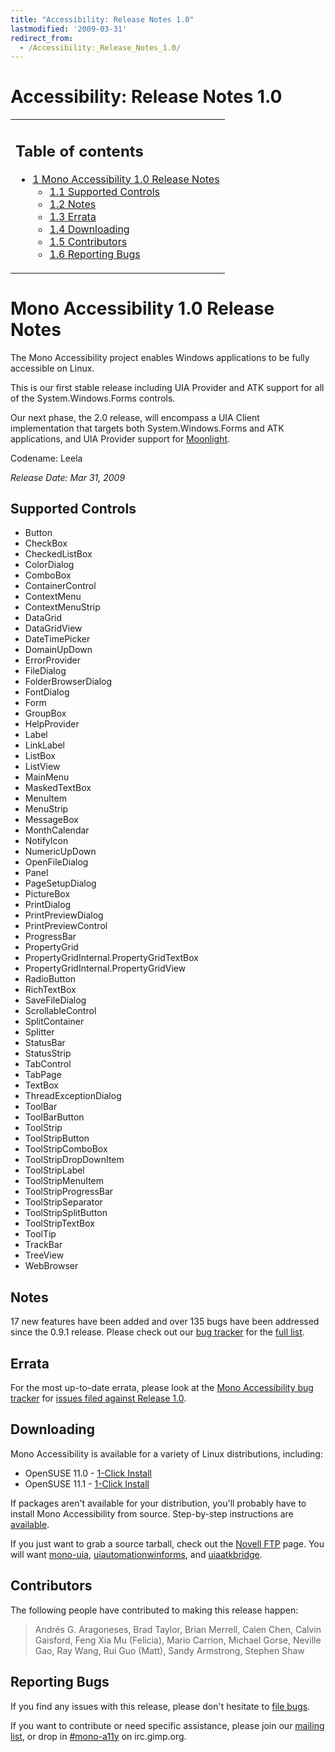 ```yaml
---
title: "Accessibility: Release Notes 1.0"
lastmodified: '2009-03-31'
redirect_from:
  - /Accessibility:_Release_Notes_1.0/
---
```


Accessibility: Release Notes 1.0
================================

<table>
<col width="100%" />
<tbody>
<tr class="odd">
<td align="left"><h2>Table of contents</h2>
<ul>
<li><a href="#mono-accessibility-10-release-notes">1 Mono Accessibility 1.0 Release Notes</a>
<ul>
<li><a href="#supported-controls">1.1 Supported Controls</a></li>
<li><a href="#notes">1.2 Notes</a></li>
<li><a href="#errata">1.3 Errata</a></li>
<li><a href="#downloading">1.4 Downloading</a></li>
<li><a href="#contributors">1.5 Contributors</a></li>
<li><a href="#reporting-bugs">1.6 Reporting Bugs</a></li>
</ul></li>
</ul></td>
</tr>
</tbody>
</table>

Mono Accessibility 1.0 Release Notes
====================================

The Mono Accessibility project enables Windows applications to be fully accessible on Linux.

This is our first stable release including UIA Provider and ATK support for all of the System.Windows.Forms controls.

Our next phase, the 2.0 release, will encompass a UIA Client implementation that targets both System.Windows.Forms and ATK applications, and UIA Provider support for [Moonlight](/Moonlight "Moonlight").

Codename: Leela

*Release Date: Mar 31, 2009*

Supported Controls
------------------

-   Button
-   CheckBox
-   CheckedListBox
-   ColorDialog
-   ComboBox
-   ContainerControl
-   ContextMenu
-   ContextMenuStrip
-   DataGrid
-   DataGridView
-   DateTimePicker
-   DomainUpDown
-   ErrorProvider
-   FileDialog
-   FolderBrowserDialog
-   FontDialog
-   Form
-   GroupBox
-   HelpProvider
-   Label
-   LinkLabel
-   ListBox
-   ListView
-   MainMenu
-   MaskedTextBox
-   MenuItem
-   MenuStrip
-   MessageBox
-   MonthCalendar
-   NotifyIcon
-   NumericUpDown
-   OpenFileDialog
-   Panel
-   PageSetupDialog
-   PictureBox
-   PrintDialog
-   PrintPreviewDialog
-   PrintPreviewControl
-   ProgressBar
-   PropertyGrid
-   PropertyGridInternal.PropertyGridTextBox
-   PropertyGridInternal.PropertyGridView
-   RadioButton
-   RichTextBox
-   SaveFileDialog
-   ScrollableControl
-   SplitContainer
-   Splitter
-   StatusBar
-   StatusStrip
-   TabControl
-   TabPage
-   TextBox
-   ThreadExceptionDialog
-   ToolBar
-   ToolBarButton
-   ToolStrip
-   ToolStripButton
-   ToolStripComboBox
-   ToolStripDropDownItem
-   ToolStripLabel
-   ToolStripMenuItem
-   ToolStripProgressBar
-   ToolStripSeparator
-   ToolStripSplitButton
-   ToolStripTextBox
-   ToolTip
-   TrackBar
-   TreeView
-   WebBrowser

Notes
-----

17 new features have been added and over 135 bugs have been addressed since the 0.9.1 release. Please check out our [bug tracker](https://bugzilla.novell.com/buglist.cgi?query_format=advanced&classification=Mono&product=UI+Automation) for the [full list](https://bugzilla.novell.com/buglist.cgi?query_format=advanced&classification=Mono&product=UI+Automation&bug_status=RESOLVED&bug_status=VERIFIED&bug_status=CLOSED&chfieldfrom=2009-02-06&chfieldto=2009-03-13).

Errata
------

For the most up-to-date errata, please look at the [Mono Accessibility bug tracker](https://bugzilla.novell.com/buglist.cgi?query_format=advanced&classification=Mono&product=UI+Automation) for [issues filed against Release 1.0](https://bugzilla.novell.com/buglist.cgi?query_format=advanced&classification=Mono&product=UI+Automation&version=Release+1.0&bug_status=NEW&bug_status=ASSIGNED&bug_status=NEEDINFO&bug_status=REOPENED).

Downloading
-----------

Mono Accessibility is available for a variety of Linux distributions, including:

-   OpenSUSE 11.0 - [1-Click Install](http://download.opensuse.org/repositories/Mono:/UIA/MonoOpenSUSE_11.0/mono-uia.ymp)
-   OpenSUSE 11.1 - [1-Click Install](http://download.opensuse.org/repositories/Mono:/UIA/MonoOpenSUSE_11.1/mono-uia.ymp)

If packages aren't available for your distribution, you'll probably have to install Mono Accessibility from source. Step-by-step instructions are [available](/Accessibility:_Installing_From_Source "Accessibility: Installing From Source").

If you just want to grab a source tarball, check out the [Novell FTP](ftp://ftp.novell.com/pub/mono/sources/) page. You will want [mono-uia](ftp://ftp.novell.com/pub/mono/sources/mono-uia), [uiautomationwinforms](ftp://ftp.novell.com/pub/mono/sources/uiautomationwinforms), and [uiaatkbridge](ftp://ftp.novell.com/pub/mono/sources/uiaatkbridge).

Contributors
------------

The following people have contributed to making this release happen:

> Andrés G. Aragoneses, Brad Taylor, Brian Merrell, Calen Chen, Calvin Gaisford, Feng Xia Mu (Felicia), Mario Carrion, Michael Gorse, Neville Gao, Ray Wang, Rui Guo (Matt), Sandy Armstrong, Stephen Shaw

Reporting Bugs
--------------

If you find any issues with this release, please don't hesitate to [file bugs](https://bugzilla.novell.com/enter_bug.cgi?product=UI%20Automation).

If you want to contribute or need specific assistance, please join our [mailing list](http://forge.novell.com/mailman/listinfo/mono-a11y), or drop in [#mono-a11y](irc://irc.gimp.org/mono-a11y) on irc.gimp.org.

